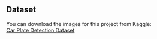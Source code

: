 ﻿
## Dataset

You can download the images for this project from Kaggle:  
[Car Plate Detection Dataset](https://www.kaggle.com/datasets/andrewmvd/car-plate-detection?resource=download&select=images)

